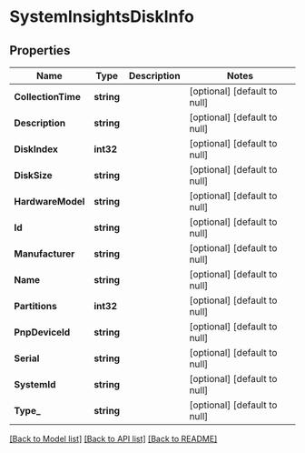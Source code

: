 # SystemInsightsDiskInfo

## Properties
Name | Type | Description | Notes
------------ | ------------- | ------------- | -------------
**CollectionTime** | **string** |  | [optional] [default to null]
**Description** | **string** |  | [optional] [default to null]
**DiskIndex** | **int32** |  | [optional] [default to null]
**DiskSize** | **string** |  | [optional] [default to null]
**HardwareModel** | **string** |  | [optional] [default to null]
**Id** | **string** |  | [optional] [default to null]
**Manufacturer** | **string** |  | [optional] [default to null]
**Name** | **string** |  | [optional] [default to null]
**Partitions** | **int32** |  | [optional] [default to null]
**PnpDeviceId** | **string** |  | [optional] [default to null]
**Serial** | **string** |  | [optional] [default to null]
**SystemId** | **string** |  | [optional] [default to null]
**Type_** | **string** |  | [optional] [default to null]

[[Back to Model list]](../README.md#documentation-for-models) [[Back to API list]](../README.md#documentation-for-api-endpoints) [[Back to README]](../README.md)

